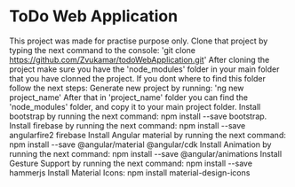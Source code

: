 # ToDo Web Application

This project was made for practise purpose only.
Clone that project by typing the next command to the console: 'git clone https://github.com/Zvukamar/todoWebApplication.git'
After cloning the project make sure you have the 'node_modules' folder in your main folder that you have clonned the project.
If you dont where to find this folder follow the next steps:
Generate new project by running: 'ng new project_name'
After that in 'project_name' folder you can find the 'node_modules' folder, and copy it to your main project folder.
Install bootstrap by running the next command: npm install --save bootstrap.
Install firebase by running the next command: npm install --save angularfire2 firebase
Install Angular material by running the next command: npm install --save @angular/material @angular/cdk
Install Animation by running the next command: npm install --save @angular/animations
Install Gesture Support by running the next command: npm install --save hammerjs
Install Material Icons: npm install material-design-icons